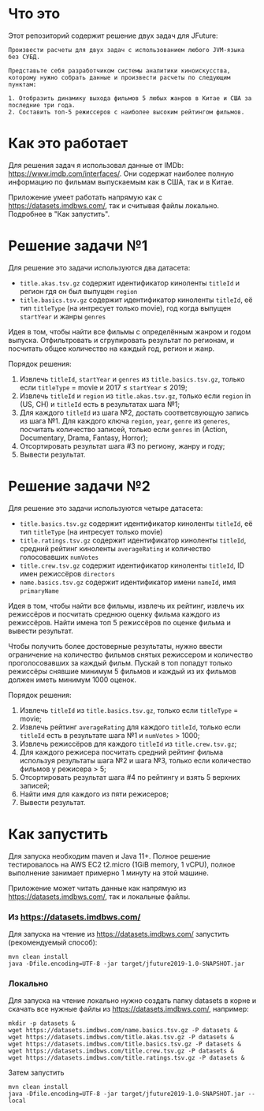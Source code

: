 # Что это
Этот репозиторий содержит решение двух задач для JFuture:    
```
Произвести расчеты для двух задач с использованием любого JVM-языка без СУБД.

Представьте себя разработчиком системы аналитики киноискусства, которому нужно собрать данные и произвести расчеты по следующим пунктам:

1. Отобразить динамику выхода фильмов 5 любых жанров в Китае и США за последние три года.
2. Составить топ-5 режиссеров с наиболее высоким рейтингом фильмов.
```

# Как это работает
Для решения задач я использовал данные от IMDb: https://www.imdb.com/interfaces/. Они содержат наиболее полную информацию по фильмам выпускаемым как в США, так и в Китае.

Приложение умеет работать напрямую как с https://datasets.imdbws.com/, так и считывая файлы локально. Подробнее в "Как запустить".

# Решение задачи  №1
Для решение это задачи используются два датасета:
- `title.akas.tsv.gz` содержит идентификатор киноленты `titleId` и регион гдя он был выпущен `region`
- `title.basics.tsv.gz` содержит идентификатор киноленты `titleId`, её тип `titleType` (на интресует только movie), год когда выпущен `startYear` и жанры `genres` 

Идея в том, чтобы найти все фильмы с определённым жанром и годом выпуска. Отфильтровать и сгрупировать результат по регионам, и посчитать общее количество на каждый год, регион и жанр.

Порядок решения:
1. Извлечь `titleId`, `startYear` и `genres` из `title.basics.tsv.gz`, только если `titleType` = movie и 2017 ≤ `startYear` ≤ 2019;
2. Извлечь `titleId` и `region` из `title.akas.tsv.gz`, только если `region` in (US, CH) и `titleId` есть в результатах шага №1;
3. Для каждого `titleId` из шага №2, достать соответсвующую запись из шага №1. Для каждого ключа `region`, `year`, `genre` из `generes`, посчитать количество записей, только если `genres` in (Action, Documentary, Drama, Fantasy, Horror);
4. Отсортировать результат шага #3 по региону, жанру и году;
5. Вывести результат.

# Решение задачи  №2
Для решение это задачи используются четыре датасета:
- `title.basics.tsv.gz` содержит идентификатор киноленты `titleId`, её тип `titleType` (на интресует только movie)
- `title.ratings.tsv.gz` содержит идентификатор киноленты `titleId`, средний рейтинг киноленты `averageRating` и количество голосовавших `numVotes`
- `title.crew.tsv.gz` содержит идентификатор киноленты `titleId`, ID имен режиссёров `directors`
- `name.basics.tsv.gz` содержит идентификатор имени `nameId`, имя `primaryName`

Идея в том, чтобы найти все фильмы, извлечь их рейтинг, извлечь их режиссёров и посчитать среднюю оценку фильма каждого из режиссёров. Найти имена топ 5 режиссёров по оценке фильма и вывести результат.

Чтобы получить более достоверные результаты, нужно ввести ограничение на количество фильмов снятых режиссером и количество проголосовавших за каждый фильм. Пускай в топ попадут только режиссёры снявшие минимум 5 фильмов и каждый из их фильмов должен иметь минимум 1000 оценок.

Порядок решения:
1. Извлечь `titleId` из `title.basics.tsv.gz`, только если `titleType` = movie;
2. Извлечь рейтинг `averageRating` для каждого `titleId`, только если `titleId` есть в результате шага №1 и `numVotes` > 1000;
3. Извлечь режиссёров для каждого `titleId` из `title.crew.tsv.gz`;
4. Для каждого режисера посчитать средний рейтинг фильма используя результаты шага №2 и шага №3, только если количество фильмов у режисера > 5;
5. Отсортировать результат шага #4 по рейтингу и взять 5 верхних записей;
6. Найти имя для каждого из пяти режисеров;
7. Вывести результат.

# Как запустить
Для запуска необходим maven и Java 11+. Полное решение тестировалось на AWS EC2 t2.micro (1GiB memory, 1 vCPU), полное выполнение занимает примерно 1 минуту на этой машине.

Приложение может читать данные как напрямую из https://datasets.imdbws.com/, так и локальные файлы.

### Из https://datasets.imdbws.com/
Для запуска на чтение из https://datasets.imdbws.com/ запустить (рекомендуемый способ):
```
mvn clean install
java -Dfile.encoding=UTF-8 -jar target/jfuture2019-1.0-SNAPSHOT.jar
```

### Локально
Для запуска на чтение локально нужно создать папку datasets в корне и скачать все нужные файлы из https://datasets.imdbws.com/, например:
```
mkdir -p datasets &
wget https://datasets.imdbws.com/name.basics.tsv.gz -P datasets & 
wget https://datasets.imdbws.com/title.akas.tsv.gz -P datasets &
wget https://datasets.imdbws.com/title.basics.tsv.gz -P datasets &
wget https://datasets.imdbws.com/title.crew.tsv.gz -P datasets &
wget https://datasets.imdbws.com/title.ratings.tsv.gz -P datasets &
```

Затем запустить
```
mvn clean install
java -Dfile.encoding=UTF-8 -jar target/jfuture2019-1.0-SNAPSHOT.jar --local
```
